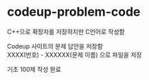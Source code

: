 # codeup-problem-code

C++으로 확장자를 저장하지만 C언어로 작성함  

Codeup 사이트의 문제 답안을 저장함  
XXXX(번호) - XXXXXX(문제 이름) 으로 파일을 저장  

기초 100제 작성 완료